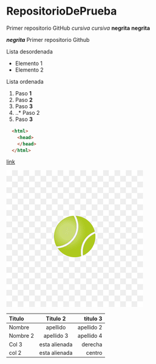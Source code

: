 # RepositorioDePrueba
Primer repositorio GitHub
*cursiva* _cursiva_
**negrita** __negrita__

**_negrita_**
Primer repositorio Github

Lista desordenada
+ Elemento 1
+ Elemento 2

Lista ordenada 
1. Paso **1**
3. Paso **2**
4. Paso **3**
5. ..* Paso 2
3. Paso **3**
```html
  <html>
    <head>
    </head>
  </html>
```
 [link](https://www.google.es)
 
![Pelota de tenis](https://github.com/MarcosYelamos/RepositorioDePrueba/blob/main/imagen.png)

| Titulo | Titulo 2 | titulo 3 |
|:--------|:--------:|---------:|
|Nombre  | apellido |apellido 2|
|Nombre 2| apellido 3| apellido 4|
|Col 3   | esta alienada| derecha|
|col 2| esta alienada| centro|
